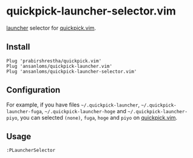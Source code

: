 # quickpick-launcher-selector.vim

[launcher](https://github.com/ansanloms/quickpick-launcher.vim) selector for [quickpick.vim](https://github.com/prabirshrestha/quickpick.vim).

## Install

```
Plug 'prabirshrestha/quickpick.vim'
Plug 'ansanloms/quickpick-launcher.vim'
Plug 'ansanloms/quickpick-launcher-selector.vim'
```

## Configuration

For example, if you have files `~/.quickpick-launcher`, `~/.quickpick-launcher-fuga`, `~/.quickpick-launcher-hoge` and `~/.quickpick-launcher-piyo`, you can selected `(none)`, `fuga`, `hoge` and `piyo` on [quickpick.vim](https://github.com/prabirshrestha/quickpick.vim).

## Usage

```
:PLauncherSelector
```
